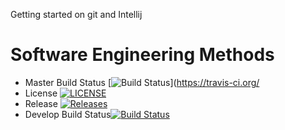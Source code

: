 Getting started on git and Intellij

# Software Engineering Methods

- Master Build Status [![Build Status](https://travis-ci.org/kevin-chalmers/sem.svg?branch=master)](https://travis-ci.org/
- License [![LICENSE](https://img.shields.io/github/license/CHROOSE/sem.svg?style=flat-square)](https://github.com/CHROOSE/sem/blob/master/LICENSE)
- Release [![Releases](https://img.shields.io/github/release/CHROOSE/sem/all.svg?style=flat-square)](https://github.com/CHROOSE/sem/releases)
- Develop Build Status[![Build Status](https://travis-ci.org/CHROOSE/sem.svg?branch=develop)](https://travis-ci.org/CHROOSE/sem)